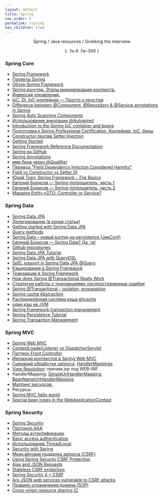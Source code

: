 ```yaml
---
layout: default
title: Spring
nav_order: 5
permalink: /spring
has_children: true
---
```

<div align="center" markdown="1">
Spring / Java resources / Grokking the interview

{: .fs-6 .fw-300 }
</div>

### Spring Core

-  <a href="http://en.wikipedia.org/wiki/Spring_Framework">Spring Framework</a>
-  <a href="http://spring.io/projects">Проекты Spring</a>.
-  <a href="https://docs.spring.io/spring/docs/current/spring-framework-reference/html/overview.html">Обзор Spring Framework</a>
-  <a href="http://habrahabr.ru/post/222579/">Spring изнутри. Этапы инициализации контекста.</a>
-  <a href="https://ru.wikipedia.org/wiki/Инверсия_управления">Инверсия управления.</a>
-  <a href="http://habrahabr.ru/post/131993/">IoC, DI, IoC-контейнер — Просто о простом</a>
-  <a href="http://stackoverflow.com/questions/6827752/whats-the-difference-between-component-repository-service-annotations-in">Difference between @Component, @Repository & @Service annotations in Spring</a>
-  <a href="http://www.mkyong.com/spring/spring-auto-scanning-components/">Spring Auto Scanning Components</a>
-  <a href="http://www.seostella.com/ru/article/2012/02/12/ispolzovanie-annotacii-autowired-v-spring-3.html">Использование аннотации @Autowired</a>
-  <a href="https://docs.spring.io/spring/docs/current/spring-framework-reference/html/beans.html">Introduction to the Spring IoC container and beans</a>
- [Подготовка к Spring Professional Certification. Контейнер, IoC, бины](https://habr.com/ru/post/470305/)
-  <a href="http://it.vaclav.kiev.ua/2010/12/25/spring-framework-for-begginers-part-7/">Constructor против Setter Injection </a>
-  <a href="https://spring.io/guides">Getting Started</a>
-  <a href="https://docs.spring.io/spring/docs/current/spring-framework-reference/">Spring Framework Reference Documentation</a>
-  <a href="https://github.com/spring-projects">Spring на GitHub</a>
-  <a href="https://dzone.com/refcardz/spring-annotations">Spring Annotations</a>
-  <a href="http://www.mkyong.com/spring/spring-autowiring-qualifier-example/"> имя бина через @Qualifier</a>
- [Перевод "Field Dependency Injection Considered Harmful"](https://habrahabr.ru/post/334636/)
- [Field vs Constructor vs Setter DI](http://stackoverflow.com/questions/39890849/what-exactly-is-field-injection-and-how-to-avoid-it)
- [Юрий Ткач: Spring Framework - The Basics](https://www.youtube.com/playlist?list=PL6jg6AGdCNaWF-sUH2QDudBRXo54zuN1t)
- [Евгений Борисов — Spring-потрошитель, часть 1](https://www.youtube.com/watch?v=BmBr5diz8WA)
- [Евгений Борисов — Spring-потрошитель, часть 2](https://www.youtube.com/watch?v=cou_qomYLNU)
- [Mapping Entity->DTO: Controller or Service?](http://stackoverflow.com/questions/31644131)

### Spring Data

-  <a class="anchor" id="datajpa"></a><a href="http://projects.spring.io/spring-data-jpa/">Spring Data JPA</a>
-  <a href="https://habrahabr.ru/post/232381/#datajpa">Делегирование (в конце статьи)</a>
-  <a href="https://spring.io/blog/2011/02/10/getting-started-with-spring-data-jpa">Getting started with Spring Data JPA</a>
-  <a href="http://docs.spring.io/spring-data/jpa/docs/current/reference/html/#jpa.query-methods.query-creation">Query methods</a>
-  <a href="http://jeeconf.com/archive/jeeconf-2013/materials/spring-data/">Spring Data – новый взгляд на persistence (JeeConf)</a>
-  <a href="https://www.youtube.com/watch?v=nwM7A4TwU3M">Евгений Борисов — Spring Data? Да, та!</a>
-  <a href="https://github.com/spring-projects?query=spring-data">Github repositories</a>
-  <a href="http://www.petrikainulainen.net/spring-data-jpa-tutorial">Spring Data JPA Tutorial</a>
-  <a href="https://blog.42.nl/articles/spring-data-jpa-with-querydsl-repositories-made-easy/">Spring Data JPA with QueryDSL</a>
-  [SpEL support in Spring Data JPA @Query](https://spring.io/blog/2014/07/15/spel-support-in-spring-data-jpa-query-definitions)
-  <a href="http://habrahabr.ru/post/113945/">Кэширование в Spring Framework</a>
- [Транзакции в Spring Framework](https://medium.com/@kirill.sereda/%D1%82%D1%80%D0%B0%D0%BD%D0%B7%D0%B0%D0%BA%D1%86%D0%B8%D0%B8-%D0%B2-spring-framework-a7ec509df6d2)
- <a href="https://dzone.com/articles/how-does-spring-transactional">How does Spring @Transactional Really Work</a>
- <a href="https://www.ibm.com/developerworks/ru/library/j-ts1/">Стратегии работы с транзакциями: распространенные ошибки</a>
- <a href="http://stackoverflow.com/questions/8490852/spring-transactional-isolation-propagation">Spring @Transactional - isolation, propagation</a>
-  <a href="https://docs.spring.io/spring/docs/current/spring-framework-reference/integration.html#cache">Spring cache Abstraction</a>
-  <a href="http://habrahabr.ru/post/25140/">Распределённая система кэша ehcache</a>
-  <a href="http://stackoverflow.com/questions/10013288/another-unnamed-cachemanager-already-exists-in-the-same-vm-ehcache-2-5">один кэш на JVM</a>
- <a href="http://docs.spring.io/spring-framework/docs/4.0.x/spring-framework-reference/html/transaction.html">Spring Framework transaction management</a>
- <a href="http://www.baeldung.com/persistence-with-spring-series/">Spring Persistence Tutorial</a>
- <a href="http://www.tutorialspoint.com/spring/spring_transaction_management.htm">Spring Transaction Management</a>

### Spring MVC

- <a class="anchor" id="mvc"></a><a href="https://docs.spring.io/spring/docs/current/spring-framework-reference/web.html#mvc">Spring Web MVC</a>
- [ContextLoaderListener vs DispatcherServlet](https://howtodoinjava.com/spring-mvc/contextloaderlistener-vs-dispatcherservlet/)
-  <a href="http://design-pattern.ru/patterns/front-controller.html">Паттерн Front Controller</a>
-  <a href="https://docs.spring.io/spring/docs/current/spring-framework-reference/web.html#mvc-servlet-context-hierarchy">Иерархия контекстов в Spring Web MVC</a>
-  <a href="http://www.tutorialspoint.com/spring/spring_web_mvc_framework.htm">Сценарий обработки запроса</a>. <a href="http://www.studytrails.com/frameworks/spring/spring-mvc.jsp">HandlerMappings</a>
-  <a href="https://docs.spring.io/spring/docs/current/spring-framework-reference/web.html#mvc-viewresolver">View Resolution</a>: прячем jsp под WEB-INF.
-  HandlerMapping: <a href="http://www.mkyong.com/spring-mvc/spring-mvc-simpleurlhandlermapping-example/">SimpleUrlHandlerMapping</a>, <a href="http://www.mkyong.com/spring-mvc/spring-mvc-beannameurlhandlermapping-example/">BeanNameUrlHandlerMapping</a>
-  <a href="https://docs.spring.io/spring/docs/current/spring-framework-reference/web.html#mvc-caching-static-resources">Маппинг ресурсов.</a>
-  Ресурсы:
-  <a href="http://www.mkyong.com/spring-mvc/spring-mvc-hello-world-example/">Spring MVC hello world</a>
-  <a href="https://docs.spring.io/spring/docs/current/spring-framework-reference/web.html#mvc-servlet-special-bean-types">Special bean types in the WebApplicationContext</a>

### Spring Security

-  <a href="http://projects.spring.io/spring-security/">Spring Security</a>
-  <a href="https://ru.wikipedia.org/wiki/Протокол_AAA">Протокол AAA</a>
-  <a href="https://ru.wikipedia.org/wiki/Аутентификация_в_Интернете">Методы аутентификации</a>.
-  <a href="https://en.wikipedia.org/wiki/Basic_access_authentication">Basic access authentication</a>
-  <a href="http://articles.javatalks.ru/articles/17">Использование ThreadLocal</a>
-  <a href="http://www.baeldung.com/security-spring">Security with Spring</a>
-  <a class="anchor" id="csrf"></a><a href="https://ru.wikipedia.org/wiki/Межсайтовая_подделка_запроса">Межсайтовая подделка запроса (CSRF)</a>
-  <a href="https://docs.spring.io/spring-security/site/docs/current/reference/html/web-app-security.html#csrf-using">Using Spring Security CSRF Protection</a>
-  <a href="https://docs.spring.io/spring-security/site/docs/current/reference/html/web-app-security.html#csrf-include-csrf-token-ajax">Ajax and JSON Requests</a>
-  <a href="http://blog.jdriven.com/2014/10/stateless-spring-security-part-1-stateless-csrf-protection/">Stateless CSRF protection</a>
-  <a href="http://habrahabr.ru/post/264641/">Spring Security 4 + CSRF</a>
-  <a href="http://stackoverflow.com/questions/11008469/are-json-web-services-vulnerable-to-csrf-attacks">Are JSON web services vulnerable to CSRF attacks</a>
-  <a href="https://ru.wikipedia.org/wiki/Правило_ограничения_домена">Правило ограничения домена (SOP)</a>
-  <a href="https://ru.wikipedia.org/wiki/Cross-origin_resource_sharing">Cross-origin resource sharing (C

